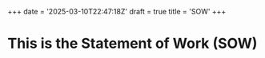 +++
date = '2025-03-10T22:47:18Z'
draft = true
title = 'SOW'
+++

# This is the Statement of Work (SOW)  

